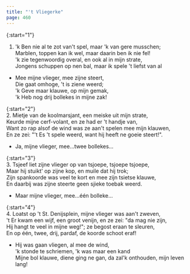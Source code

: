 ```yaml
---
title: "'t Vliegerke"
page: 460
---  
```



{:start="1"}  
1. 'k Ben nie al te zot van't spel, maar 'k van gere musschen;  
Marblen, toppen kan ik wel, maar daarin ben ik nie fel!  
'k zie tegenwoordig overal, en ook al in mijn strate,  
Jongens schuppen op nen bal, maar ik spele 't liefst van al  


- Mee mijne vlieger, mee zijne steert,  
Die gaat omhoge, 't is ziene weerd;  
'k Geve maar klauwe, op mijn gemak,  
'k Heb nog drij bollekes in mijne zak!  


{:start="2"}  
2. Mietje van de koolmarsjant, een meiske uit mijn strate,  
Keurde mijne cerf-volant, en ze had er 't handje van,  
Want zo rap alsof de wind was ze aan't spelen mee mijn klauwen,  
En ze zei: "'t Es 't spele weerd, want hij heeft ne goeie steert!".  


- Ja, mijne vlieger, mee...twee bollekes...  


{:start="3"}  
3. Tsjeef liet zijne vlieger op van tsjoepe, tsjoepe tsjoepe,  
Maar hij stuikt' op zijne kop, en muile dat hij trok;  
Zijn spankoorde was veel te kort en mee zijn tsietse klauwe,  
En daarbij was zijne steerte geen sjieke toebak weerd.  


- Maar mijne vlieger, mee...één bolleke...  


{:start="4"}  
4. Loatst op 't St. Denijsplein, mijne vlieger was aan't zweven,  
't Er kwam een wijf, een groot venijn, en ze zei: "da mag nie zijn,  
Hij hangt te veel in mijne weg!"; ze begost eraan te sleuren,  
En op één, twee, drij, pardaf, de koorde schoot eraf!  


- Hij was gaan vliegen, al mee de wind,  
'k stonde te schriemen, 'k was maar een kand  
Mijne bol klauwe, diene ging ne gan, da zal'k onthouden, mijn leven lang!  